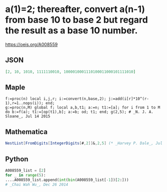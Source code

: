 # a\(1\)\=2; thereafter, convert a\(n\-1\) from base 10 to base 2 but regard the result as a base 10 number\.
https://oeis.org/A008559
## JSON
```JSON
[2, 10, 1010, 1111110010, 1000010001110100011000101111010]
```
## Maple
```Maple
f:=proc(n) local i,j,r; i:=convert(n,base,2); j:=add(i[r]*10^(r-1),r=1..nops(i)); end;
g:=proc(n,M) global f; local a,b,t1; a:=n; t1:=[a]; for i from 1 to M do b:=f(a); t1:=[op(t1),b]; a:=b; od; t1; end; g(2,5); # _N. J. A. Sloane_, Jul 14 2015
```
## Mathematica
```Mathematica
NestList[FromDigits[IntegerDigits[#,2]]&,2,5] (* _Harvey P. Dale_, Jul 16 2011 *)
```
## Python
```Python
A008559_list = [2]
for _ in range(5):
....A008559_list.append(int(bin(A008559_list[-1])[2:]))
# _Chai Wah Wu_, Dec 26 2014
```
